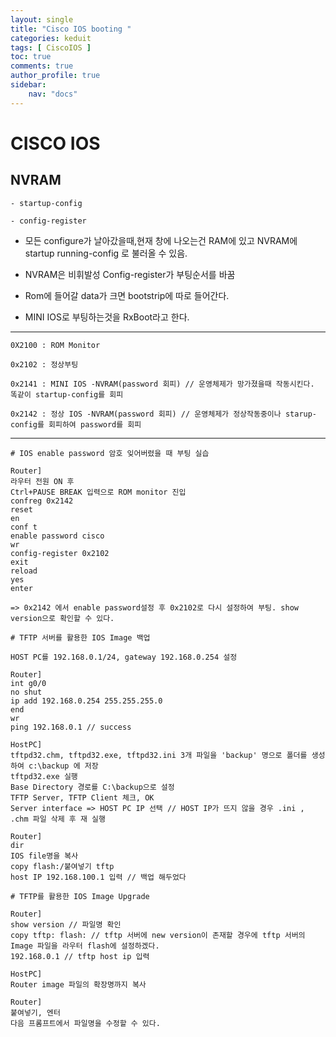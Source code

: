 ```yaml
---
layout: single
title: "Cisco IOS booting "
categories: keduit
tags: [ CiscoIOS ]
toc: true
comments: true
author_profile: true
sidebar:
    nav: "docs"
---
```


# CISCO IOS

## NVRAM

```   
- startup-config

- config-register 
```

* 모든 configure가 날아갔을때,현재 창에 나오는건 RAM에 있고 NVRAM에 startup running-config 로 불러올 수 있음. 

* NVRAM은 비휘발성 Config-register가 부팅순서를 바꿈

* Rom에 들어갈 data가 크면 bootstrip에 따로 들어간다.

* MINI IOS로 부팅하는것을 RxBoot라고 한다.

---

```
0X2100 : ROM Monitor

0x2102 : 정상부팅

0x2141 : MINI IOS -NVRAM(password 회피) // 운영체제가 망가졌을때 작동시킨다. 똑같이 startup-config를 회피

0x2142 : 정상 IOS -NVRAM(password 회피) // 운영체제가 정상작동중이나 starup-config를 회피하여 password를 회피
```

---


```
# IOS enable password 암호 잊어버렸을 때 부팅 실습

Router]
라우터 전원 ON 후
Ctrl+PAUSE BREAK 입력으로 ROM monitor 진입
confreg 0x2142
reset
en
conf t
enable password cisco
wr
config-register 0x2102
exit
reload
yes
enter

=> 0x2142 에서 enable password설정 후 0x2102로 다시 설정하여 부팅. show version으로 확인할 수 있다.
```

```
# TFTP 서버를 활용한 IOS Image 백업 

HOST PC를 192.168.0.1/24, gateway 192.168.0.254 설정

Router]
int g0/0
no shut
ip add 192.168.0.254 255.255.255.0
end
wr
ping 192.168.0.1 // success

HostPC]
tftpd32.chm, tftpd32.exe, tftpd32.ini 3개 파일을 'backup' 명으로 폴더를 생성하여 c:\backup 에 저장
tftpd32.exe 실행
Base Directory 경로를 C:\backup으로 설정
TFTP Server, TFTP Client 체크, OK
Server interface => HOST PC IP 선택 // HOST IP가 뜨지 않을 경우 .ini , .chm 파일 삭제 후 재 실행

Router]
dir
IOS file명을 복사
copy flash:/붙여넣기 tftp
host IP 192.168.100.1 입력 // 백업 해두었다
```

```
# TFTP를 활용한 IOS Image Upgrade

Router]
show version // 파일명 확인
copy tftp: flash: // tftp 서버에 new version이 존재할 경우에 tftp 서버의 Image 파일을 라우터 flash에 설정하겠다.
192.168.0.1 // tftp host ip 입력

HostPC]
Router image 파일의 확장명까지 복사

Router]
붙여넣기, 엔터
다음 프롬프트에서 파일명을 수정할 수 있다.
```


